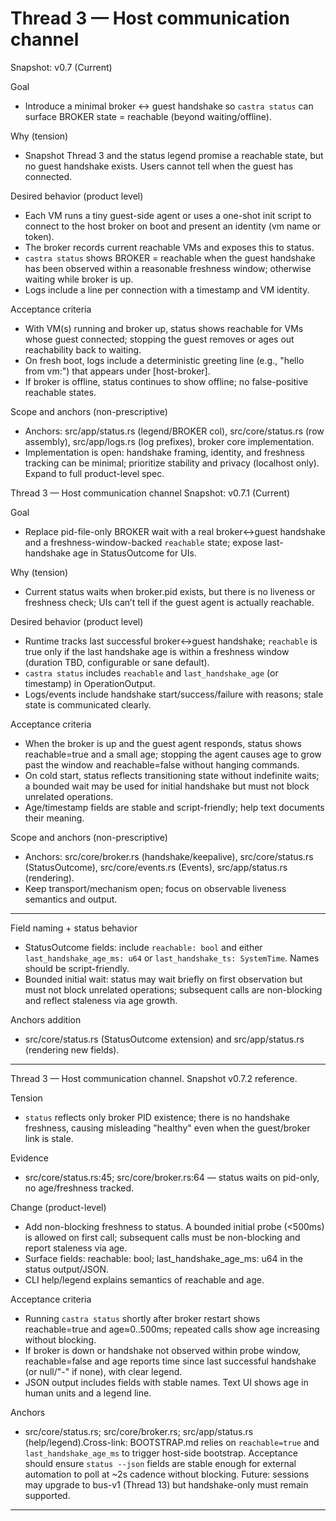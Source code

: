 # Thread 3 — Host communication channel
Snapshot: v0.7 (Current)

Goal
- Introduce a minimal broker ↔ guest handshake so `castra status` can surface BROKER state = reachable (beyond waiting/offline).

Why (tension)
- Snapshot Thread 3 and the status legend promise a reachable state, but no guest handshake exists. Users cannot tell when the guest has connected.

Desired behavior (product level)
- Each VM runs a tiny guest-side agent or uses a one-shot init script to connect to the host broker on boot and present an identity (vm name or token).
- The broker records current reachable VMs and exposes this to status.
- `castra status` shows BROKER = reachable when the guest handshake has been observed within a reasonable freshness window; otherwise waiting while broker is up.
- Logs include a line per connection with a timestamp and VM identity.

Acceptance criteria
- With VM(s) running and broker up, status shows reachable for VMs whose guest connected; stopping the guest removes or ages out reachability back to waiting.
- On fresh boot, logs include a deterministic greeting line (e.g., "hello from vm:<name>") that appears under [host-broker].
- If broker is offline, status continues to show offline; no false-positive reachable states.

Scope and anchors (non-prescriptive)
- Anchors: src/app/status.rs (legend/BROKER col), src/core/status.rs (row assembly), src/app/logs.rs (log prefixes), broker core implementation.
- Implementation is open: handshake framing, identity, and freshness tracking can be minimal; prioritize stability and privacy (localhost only).
Expand to full product-level spec.

Thread 3 — Host communication channel
Snapshot: v0.7.1 (Current)

Goal
- Replace pid-file-only BROKER wait with a real broker↔guest handshake and a freshness-window-backed `reachable` state; expose last-handshake age in StatusOutcome for UIs.

Why (tension)
- Current status waits when broker.pid exists, but there is no liveness or freshness check; UIs can’t tell if the guest agent is actually reachable.

Desired behavior (product level)
- Runtime tracks last successful broker↔guest handshake; `reachable` is true only if the last handshake age is within a freshness window (duration TBD, configurable or sane default).
- `castra status` includes `reachable` and `last_handshake_age` (or timestamp) in OperationOutput<StatusOutcome>.
- Logs/events include handshake start/success/failure with reasons; stale state is communicated clearly.

Acceptance criteria
- When the broker is up and the guest agent responds, status shows reachable=true and a small age; stopping the agent causes age to grow past the window and reachable=false without hanging commands.
- On cold start, status reflects transitioning state without indefinite waits; a bounded wait may be used for initial handshake but must not block unrelated operations.
- Age/timestamp fields are stable and script-friendly; help text documents their meaning.

Scope and anchors (non-prescriptive)
- Anchors: src/core/broker.rs (handshake/keepalive), src/core/status.rs (StatusOutcome), src/core/events.rs (Events), src/app/status.rs (rendering).
- Keep transport/mechanism open; focus on observable liveness semantics and output.


---

Field naming + status behavior
- StatusOutcome fields: include `reachable: bool` and either `last_handshake_age_ms: u64` or `last_handshake_ts: SystemTime`. Names should be script-friendly.
- Bounded initial wait: status may wait briefly on first observation but must not block unrelated operations; subsequent calls are non-blocking and reflect staleness via age growth.

Anchors addition
- src/core/status.rs (StatusOutcome extension) and src/app/status.rs (rendering new fields).

---

Thread 3 — Host communication channel. Snapshot v0.7.2 reference.

Tension
- `status` reflects only broker PID existence; there is no handshake freshness, causing misleading "healthy" even when the guest/broker link is stale.

Evidence
- src/core/status.rs:45; src/core/broker.rs:64 — status waits on pid-only, no age/freshness tracked.

Change (product-level)
- Add non-blocking freshness to status. A bounded initial probe (<500ms) is allowed on first call; subsequent calls must be non-blocking and report staleness via age.
- Surface fields: reachable: bool; last_handshake_age_ms: u64 in the status output/JSON.
- CLI help/legend explains semantics of reachable and age.

Acceptance criteria
- Running `castra status` shortly after broker restart shows reachable=true and age≈0..500ms; repeated calls show age increasing without blocking.
- If broker is down or handshake not observed within probe window, reachable=false and age reports time since last successful handshake (or null/"-" if none), with clear legend.
- JSON output includes fields with stable names. Text UI shows age in human units and a legend line.

Anchors
- src/core/status.rs; src/core/broker.rs; src/app/status.rs (help/legend).Cross-link: BOOTSTRAP.md relies on `reachable=true` and `last_handshake_age_ms` to trigger host-side bootstrap. Acceptance should ensure `status --json` fields are stable enough for external automation to poll at ~2s cadence without blocking. Future: sessions may upgrade to bus-v1 (Thread 13) but handshake-only must remain supported.

---

